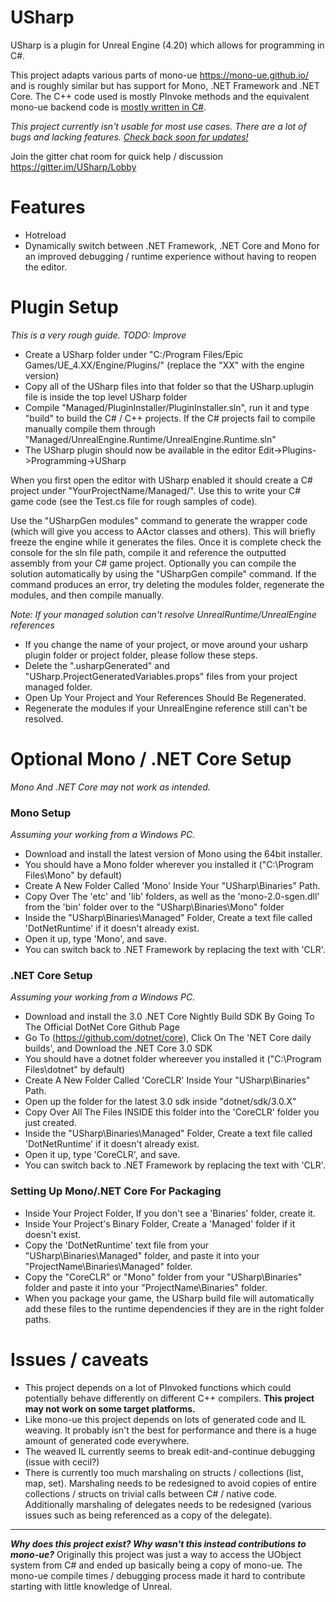 # USharp

USharp is a plugin for Unreal Engine (4.20) which allows for programming in C#.

This project adapts various parts of mono-ue https://mono-ue.github.io/ and is roughly similar but has support for Mono, .NET Framework and .NET Core. The C++ code used is mostly PInvoke methods and the equivalent mono-ue backend code is [mostly written in C#](https://github.com/pixeltris/USharp/tree/master/Managed/UnrealEngine.Runtime/UnrealEngine.Runtime/Internal).

_This project currently isn't usable for most use cases. There are a lot of bugs and lacking features. [Check back soon for updates!](https://github.com/pixeltris/USharp/projects/2)_

Join the gitter chat room for quick help / discussion https://gitter.im/USharp/Lobby

# Features

- Hotreload
- Dynamically switch between .NET Framework, .NET Core and Mono for an improved debugging / runtime experience without having to reopen the editor.

# Plugin Setup

_This is a very rough guide. TODO: Improve_

- Create a USharp folder under "C:/Program Files/Epic Games/UE_4.XX/Engine/Plugins/" (replace the "XX" with the engine version)
- Copy all of the USharp files into that folder so that the USharp.uplugin file is inside the top level USharp folder
- Compile "Managed/PluginInstaller/PluginInstaller.sln", run it and type "build" to build the C# / C++ projects. If the C# projects fail to compile manually compile them through "Managed/UnrealEngine.Runtime/UnrealEngine.Runtime.sln"
- The USharp plugin should now be available in the editor Edit->Plugins->Programming->USharp

When you first open the editor with USharp enabled it should create a C# project under "YourProjectName/Managed/". Use this to write your C# game code (see the Test.cs file for rough samples of code).

Use the "USharpGen modules" command to generate the wrapper code (which will give you access to AActor classes and others). This will briefly freeze the engine while it generates the files. Once it is complete check the console for the sln file path, compile it and reference the outputted assembly from your C# game project. Optionally
you can compile the solution automatically by using the "USharpGen compile" command. If the command produces an error, try deleting the modules folder, regenerate the modules,
and then compile manually.  

_Note: If your managed solution can't resolve UnrealRuntime/UnrealEngine references_
- If you change the name of your project, or move around your usharp plugin folder or project folder, please follow these steps.
- Delete the ".usharpGenerated" and "USharp.ProjectGeneratedVariables.props" files from your project managed folder.
- Open Up Your Project and Your References Should Be Regenerated.
- Regenerate the modules if your UnrealEngine reference still can't be resolved.

# Optional Mono / .NET Core Setup

_Mono And .NET Core may not work as intended._

### Mono Setup
_Assuming your working from a Windows PC._
- Download and install the latest version of Mono using the 64bit installer.
- You should have a Mono folder wherever you installed it ("C:\Program Files\Mono" by default) 
- Create A New Folder Called 'Mono' Inside Your "USharp\Binaries" Path.
- Copy Over The 'etc' and 'lib' folders, as well as the 'mono-2.0-sgen.dll' from the 'bin' folder over to the "USharp\Binaries\Mono" folder
- Inside the "USharp\Binaries\Managed" Folder, Create a text file called 'DotNetRuntime' if it doesn't already exist.
- Open it up, type 'Mono', and save.
- You can switch back to .NET Framework by replacing the text with 'CLR'.

### .NET Core Setup
_Assuming your working from a Windows PC._
- Download and install the 3.0 .NET Core Nightly Build SDK By Going To The Official DotNet Core Github Page
- Go To (https://github.com/dotnet/core), Click On The 'NET Core daily builds', and Download the .NET Core 3.0 SDK
- You should have a dotnet folder whereever you installed it ("C:\Program Files\dotnet" by default)
- Create A New Folder Called 'CoreCLR' Inside Your "USharp\Binaries" Path.
- Open up the folder for the latest 3.0 sdk inside "dotnet/sdk/3.0.X"
- Copy Over All The Files INSIDE this folder into the 'CoreCLR' folder you just created.
- Inside the "USharp\Binaries\Managed" Folder, Create a text file called 'DotNetRuntime' if it doesn't already exist.
- Open it up, type 'CoreCLR', and save.
- You can switch back to .NET Framework by replacing the text with 'CLR'.

### Setting Up Mono/.NET Core For Packaging
- Inside Your Project Folder, If you don't see a 'Binaries' folder, create it.
- Inside Your Project's Binary Folder, Create a 'Managed' folder if it doesn't exist.
- Copy the 'DotNetRuntime' text file from your "USharp\Binaries\Managed" folder, and paste it into your "ProjectName\Binaries\Managed" folder.
- Copy the "CoreCLR" or "Mono" folder from your "USharp\Binaries" folder and paste it into your "ProjectName\Binaries" folder.
- When you package your game, the USharp build file will automatically add these files to the runtime dependencies if they are in the right folder paths.

# Issues / caveats

- This project depends on a lot of PInvoked functions which could potentially behave differently on different C++ compilers. **This project may not work on some target platforms.**
- Like mono-ue this project depends on lots of generated code and IL weaving. It probably isn't the best for performance and there is a huge amount of generated code everywhere.
- The weaved IL currently seems to break edit-and-continue debugging (issue with cecil?)
- There is currently too much marshaling on structs / collections (list, map, set). Marshaling needs to be redesigned to avoid copies of entire collections / structs on trivial calls between C# / native code. Additionally marshaling of delegates needs to be redesigned (various issues such as being referenced as a copy of the delegate).

---

**_Why does this project exist? Why wasn't this instead contributions to mono-ue?_** Originally this project was just a way to access the UObject system from C# and ended up basically being a copy of mono-ue. The mono-ue compile times / debugging process made it hard to contribute starting with little knowledge of Unreal.
